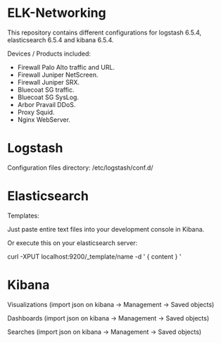 # ELK-Networking
This repository contains different configurations for logstash 6.5.4, elasticsearch 6.5.4 and kibana 6.5.4.

Devices / Products included:

- Firewall Palo Alto traffic and URL.
- Firewall Juniper NetScreen.
- Firewall Juniper SRX.
- Bluecoat SG traffic.
- Bluecoat SG SysLog.
- Arbor Pravail DDoS.
- Proxy Squid.
- Nginx WebServer.

# Logstash
Configuration files directory: /etc/logstash/conf.d/

# Elasticsearch 
Templates: 

Just paste entire text files into your development console in Kibana.

Or execute this on your elasticsearch server:

curl -XPUT localhost:9200/_template/name -d '
{
content
}
'
# Kibana

Visualizations (import json on kibana -> Management -> Saved objects)

Dashboards (import json on kibana -> Management -> Saved objects)

Searches (import json on kibana -> Management -> Saved objects)
  
